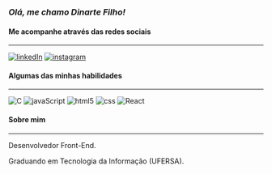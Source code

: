 ### *Olá, me chamo Dinarte Filho!*
#### Me acompanhe através das redes sociais
___

[![linkedIn](https://img.shields.io/badge/LinkedIn-0077B5?style=for-the-badge&logo=linkedin&logoColor=white)](https://www.linkedin.com/in/dinarte-rodrigues-0922372b0/)
[![instagram](https://img.shields.io/badge/Instagram-E4405F?style=for-the-badge&logo=instagram&logoColor=white)](https://www.instagram.com/dinarteefilho)

#### Algumas das minhas habilidades
___

![C](https://img.shields.io/badge/C-%23007ACC.svg?style=for-the-badge&logo=C&logoColor=white)
![javaScript](https://img.shields.io/badge/JavaScript-323330?style=for-the-badge&logo=javascript&logoColor=F7DF1E)
![html5](https://img.shields.io/badge/HTML5-E34F26?style=for-the-badge&logo=html5&logoColor=white)
![css](https://img.shields.io/badge/CSS3-1572B6?style=for-the-badge&logo=css3&logoColor=white)
![React](https://img.shields.io/badge/React-20232A?style=for-the-badge&logo=react&logoColor=61DAFB)

#### Sobre mim
___

Desenvolvedor Front-End.

Graduando em Tecnologia da Informação (UFERSA).
